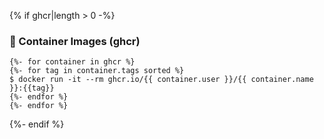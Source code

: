 {% if ghcr|length > 0 -%}

### :whale: Container Images (ghcr)

```console
{%- for container in ghcr %}
{%- for tag in container.tags sorted %}
$ docker run -it --rm ghcr.io/{{ container.user }}/{{ container.name }}:{{tag}}
{%- endfor %}
{%- endfor %}
```

{%- endif %}
